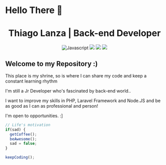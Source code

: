 # Hello There :metal:

<h1 align="center"> 
  Thiago Lanza | Back-end Developer
</h1>

<p align="center">  
  <img src="https://img.shields.io/badge/-Javascript-yellow" alt="Javascript">
  <img src="https://img.shields.io/badge/-NodeJS-brightgreen" alt"Node.JS">   
  <img src="https://img.shields.io/badge/-PHP-blue" alt"PHP">
  <img src="https://img.shields.io/badge/-Laravel-orange" alt"Laravel"> 
</p>

## Welcome to my Repository :)
This place is my shrine, so is where I can share my code and keep a constant learning rhythm

I'm still a Jr Developer who's fascinated by back-end world..

I want to improve my skills in PHP, Laravel Framework and Node.JS and be as good as I can as professional and person!

I'm open to opportunities. :]


```js
// Life's motivation
if(sad) {
  getCoffee();
  beAwesome();
  sad = false;
}

keepCoding();
```
